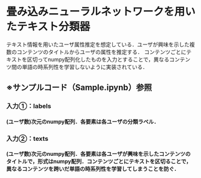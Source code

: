 # 畳み込みニューラルネットワークを用いたテキスト分類器
テキスト情報を用いたユーザ属性推定を想定している．ユーザが興味を示した複数のコンテンツのタイトルからユーザの属性を推定する．
コンテンツごとにテキストを区切ってnumpy配列化したものを入力とすることで，異なるコンテンツ間の単語の時系列性を学習しないように実装されている．
## ※サンプルコード（Sample.ipynb）参照
### 入力①：labels
#### (ユーザ数)次元のnumpy配列．各要素は各ユーザの分類ラベル．
### 入力②：texts
#### (ユーザ数)次元のnumpy配列．各要素は各ユーザが興味を示したコンテンツのタイトルで，形式はnumpy配列．コンテンツごとにテキストを区切ることで，異なるコンテンツを跨いだ単語の時系列性を学習してしまうことを防ぐ．

